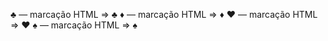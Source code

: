 ♣ — marcação HTML => &clubs;
♦ — marcação HTML => &diams;
♥ — marcação HTML => &hearts;
♠ — marcação HTML => &spades;
